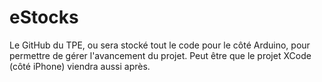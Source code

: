 # eStocks
Le GitHub du TPE, ou sera stocké tout le code pour le côté Arduino, pour permettre de gérer l'avancement du projet. Peut être que le projet XCode (côté iPhone) viendra aussi après.
